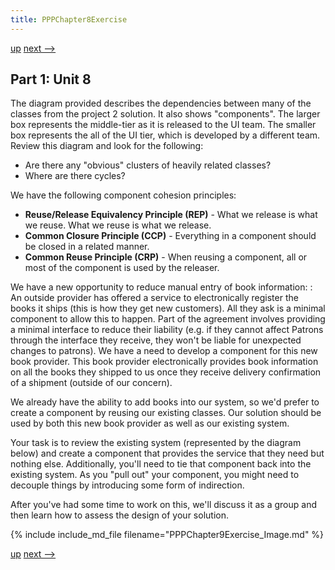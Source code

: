 ```yaml
---
title: PPPChapter8Exercise
---
```

[up](Vancouver_PPP_Exercise_Ch8and9) [next -->](PPPChapter9Exercise")

## Part 1: Unit 8

The diagram provided describes the dependencies between many of the classes from the project 2 solution. It also shows "components". The larger box represents the middle-tier as it is released to the UI team. The smaller box represents the all of the UI tier, which is developed by a different team. Review this diagram and look for the following:
* Are there any "obvious" clusters of heavily related classes?
* Where are there cycles?

We have the following component cohesion principles:
* **Reuse/Release Equivalency Principle (REP)** - What we release is what we reuse. What we reuse is what we release.
* **Common Closure Principle (CCP)** - Everything in a component should be closed in a related manner.
* **Common Reuse Principle (CRP)** - When reusing a component, all or most of the component is used by the releaser.

We have a new opportunity to reduce manual entry of book information:
: An outside provider has offered a service to electronically register the books it ships (this is how they get new customers). All they ask is a minimal component to allow this to happen. Part of the agreement involves providing a minimal interface to reduce their liability (e.g. if they cannot affect Patrons through the interface they receive, they won't be liable for unexpected changes to patrons). We have a need to develop a component for this new book provider. This book provider electronically provides book information on all the books they shipped to us once they receive delivery confirmation of a shipment (outside of our concern).

We already have the ability to add books into our system, so we'd prefer to create a component by reusing our existing classes. Our solution should be used by both this new book provider as well as our existing system.

Your task is to review the existing system (represented by the diagram below) and create a component that provides the service that they need but nothing else. Additionally, you'll need to tie that component back into the existing system. As you "pull out" your component, you might need to decouple things by introducing some form of indirection.

After you've had some time to work on this, we'll discuss it as a group and then learn how to assess the design of your solution.

{% include include_md_file filename="PPPChapter9Exercise_Image.md" %}

[up](Vancouver_PPP_Exercise_Ch8and9) [next -->](PPPChapter9Exercise")
